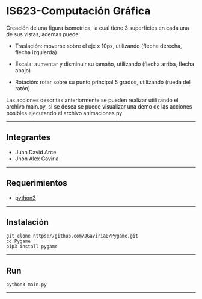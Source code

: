 # IS623-Computación Gráfica

Creación de una figura isometrica, la cual tiene 3 superficies en cada una de sus vistas, ademas puede:

  

- Traslación: moverse sobre el eje x 10px, utilizando (flecha derecha, flecha izquierda)

- Escala: aumentar y disminuir su tamaño, utilizando (flecha arriba, flecha abajo)

- Rotación: rotar sobre su punto principal 5 grados, utilizando (rueda del ratón)

Las acciones descritas anteriormente se pueden realizar utilizando el archivo main.py, si se desea
se puede visualizar una demo de las acciones posibles ejecutando el archivo animaciones.py

------------
## Integrantes
- Juan David Arce 
- Jhon Alex Gaviria

------------
## Requerimientos

- [python3](https://www.python.org/downloads/)


------------


## Instalación
    
    git clone https://github.com/JGaviria0/Pygame.git
    cd Pygame
    pip3 install pygame
   
------------

## Run

    python3 main.py
------------

